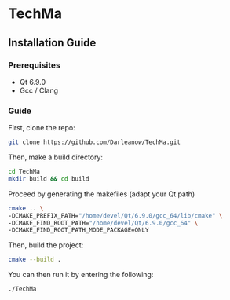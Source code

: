 # TechMa

## Installation Guide

### Prerequisites

- Qt 6.9.0
- Gcc / Clang

### Guide

First, clone the repo:


```bash
git clone https://github.com/Darleanow/TechMa.git
```

Then, make a build directory:

```bash
cd TechMa
mkdir build && cd build
```

Proceed by generating the makefiles (adapt your Qt path)

```bash
cmake .. \
-DCMAKE_PREFIX_PATH="/home/devel/Qt/6.9.0/gcc_64/lib/cmake" \
-DCMAKE_FIND_ROOT_PATH="/home/devel/Qt/6.9.0/gcc_64" \
-DCMAKE_FIND_ROOT_PATH_MODE_PACKAGE=ONLY
```

Then, build the project:

```bash
cmake --build .
```

You can then run it by entering the following:

```bash
./TechMa
```
